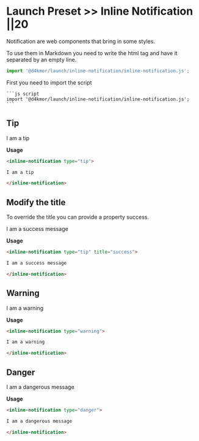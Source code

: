 # Launch Preset >> Inline Notification ||20

Notification are web components that bring in some styles.

To use them in Markdown you need to write the html tag and have it separated by an empty line.

```js script
import '@d4kmor/launch/inline-notification/inline-notification.js';
```

First you need to import the script

````
```js script
import '@d4kmor/launch/inline-notification/inline-notification.js';
```
````

## Tip

<inline-notification type="tip">

I am a tip

</inline-notification>

**Usage**

```md
<inline-notification type="tip">

I am a tip

</inline-notification>
```

## Modify the title

To override the title you can provide a property success.

<inline-notification type="tip" title="success">

I am a success message

</inline-notification>

**Usage**

```md
<inline-notification type="tip" title="success">

I am a success message

</inline-notification>
```

## Warning

<inline-notification type="warning">

I am a warning

</inline-notification>

**Usage**

```md
<inline-notification type="warning">

I am a warning

</inline-notification>
```

## Danger

<inline-notification type="danger">

I am a dangerous message

</inline-notification>

**Usage**

```md
<inline-notification type="danger">

I am a dangerous message

</inline-notification>
```
